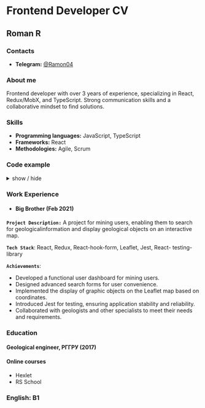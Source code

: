 # Frontend Developer CV

## Roman R

### Contacts
- **Telegram:** [@Ramon04](https://t.me/Ramov04)

### About me
Frontend developer with over 3 years of experience, specializing in
React, Redux/MobX, and TypeScript. Strong communication skills
and a collaborative mindset to find solutions.

### Skills
- **Programming languages:** JavaScript, TypeScript
- **Frameworks:** React
- **Methodologies:** Agile, Scrum

### Code example
<details>
  <summary>show / hide</summary>

  ```jsx
 {
        inputs.map((inputConfig) => (
          <FormControl
            placeholder={inputConfig.label}
            error={inputConfig.error}
            name={inputConfig.name}
            register={inputConfig.register}
            viewMode="edit"
          />
        ))
      }
```
</details>

### Work Experience

- #### Big Brother (Feb 2021)

**`Project Description:`**
A project for mining users, enabling them to search for geologicalinformation and display geological objects on an interactive map.

**`Tech Stack`**: React, Redux, React-hook-form, Leaflet, Jest, React-
testing-library

**`Achievements`**:
- Developed a functional user dashboard for mining users.
- Designed advanced search forms for user convenience.
- Implemented the display of graphic objects on the Leaflet map
based on coordinates.
- Introduced Jest for testing, ensuring application stability and
reliability.
- Collaborated with geologists and other specialists to meet their
needs and requirements.

### Education
#### Geological engineer, РГГРУ (2017)

#### Online courses
- Hexlet
- RS School

### English: B1